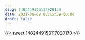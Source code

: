 ```yaml
---
slug: 1402449153117020170
date: 2021-06-09 02:15:09+00:00
draft: false
---
```


{{< tweet 1402449153117020170 >}}
